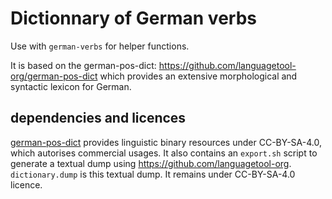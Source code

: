 # Dictionnary of German verbs

Use with `german-verbs` for helper functions.

It is based on the german-pos-dict: https://github.com/languagetool-org/german-pos-dict which provides an extensive morphological and syntactic lexicon for German.

## dependencies and licences

[german-pos-dict](https://github.com/languagetool-org/german-pos-dict) provides linguistic binary resources under CC-BY-SA-4.0, which autorises commercial usages. It also contains an `export.sh` script to generate a textual dump using https://github.com/languagetool-org. `dictionary.dump` is this textual dump. It remains under CC-BY-SA-4.0 licence.
